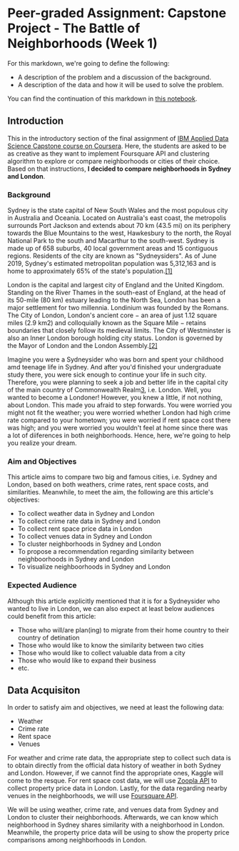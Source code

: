# Peer-graded Assignment: Capstone Project - The Battle of Neighborhoods (Week 1)

For this markdown, we're going to define the following:
- A description of the problem and a discussion of the background.
- A description of the data and how it will be used to solve the problem.

You can find the continuation of this markdown in [this notebook](FinalAssignment-Week2.ipynb).

## Introduction

This in the introductory section of the final assignment of [IBM Applied Data Science Capstone course on Coursera](https://www.coursera.org/learn/applied-data-science-capstone). Here, the students are asked to be as creative as they want to implement Foursquare API and clustering algorithm to explore or compare neighborhoods or cities of their choice. Based on that instructions, __I decided to compare neighborhoods in Sydney and London__.

### Background

Sydney is the state capital of New South Wales and the most populous city in Australia and Oceania. Located on Australia's east coast, the metropolis surrounds Port Jackson and extends about 70 km (43.5 mi) on its periphery towards the Blue Mountains to the west, Hawkesbury to the north, the Royal National Park to the south and Macarthur to the south-west. Sydney is made up of 658 suburbs, 40 local government areas and 15 contiguous regions. Residents of the city are known as "Sydneysiders". As of June 2019, Sydney's estimated metropolitan population was 5,312,163 and is home to approximately 65% of the state's population.[[1]](https://en.wikipedia.org/wiki/Sydney)

London is the capital and largest city of England and the United Kingdom. Standing on the River Thames in the south-east of England, at the head of its 50-mile (80 km) estuary leading to the North Sea, London has been a major settlement for two millennia. Londinium was founded by the Romans. The City of London, London's ancient core − an area of just 1.12 square miles (2.9 km2) and colloquially known as the Square Mile − retains boundaries that closely follow its medieval limits. The City of Westminster is also an Inner London borough holding city status. London is governed by the Mayor of London and the London Assembly.[[2]](https://en.wikipedia.org/wiki/London)

Imagine you were a Sydneysider who was born and spent your childhood amd teenage life in Sydney. And after you'd finished your undergraduate study there, you were sick enough to continue your life in such city. Therefore, you were planning to seek a job and better life in the capital city of the main country of Commonwealth Realm[3](https://en.wikipedia.org/wiki/Commonwealth_realm), i.e. London. Well, you wanted to become a Londoner! However, you knew a little, if not nothing, about London. This made you afraid to step forwards. You were worried you might not fit the weather; you were worried whether London had high crime rate compared to your hometown; you were worried if rent space cost there was high; and you were worried you wouldn't feel at home since there was a lot of diiferences in both neighborhoods. Hence, here, we're going to help you realize your dream.

### Aim and Objectives

This article aims to compare two big and famous cities, i.e. Sydney and London, based on both weathers, crime rates, rent space costs, and similarities. Meanwhile, to meet the aim, the following are this article's objectives:
- To collect weather data in Sydney and London
- To collect crime rate data in Sydney and London
- To collect rent space price data in London
- To collect venues data in Sydney and London
- To cluster neighborhoods in Sydney and London
- To propose a recommendation regarding similarity between neighboorhoods in Sydney and London
- To visualize neighboorhoods in Sydney and London

### Expected Audience

Although this article explicitly mentioned that it is for a Sydneysider who wanted to live in London, we can also expect at least below audiences could benefit from this article:
- Those who will/are plan(ing) to migrate from their home country to their country of detination
- Those who would like to know the similarity between two cities
- Those who would like to collect valuable data from a city
- Those who would like to expand their business
- etc.

## Data Acquisiton

In order to satisfy aim and objectives, we need at least the following data:
- Weather
- Crime rate
- Rent space
- Venues

For weather and crime rate data, the appropriate step to collect such data is to obtain directly from the official data history of weather in both Sydney and London. However, if we cannot find the appropriate ones, Kaggle will come to the resque. For rent space cost data, we will use [Zoopla API](https://developer.zoopla.co.uk/) to collect property price data in London. Lastly, for the data regarding nearby venues in the neighborhoods, we will use [Foursquare API](https://developer.foursquare.com/).

We will be using weather, crime rate, and venues data from Sydney and London to cluster their neighborhoods. Afterwards, we can know which neighborhood in Sydney shares similarity with a neighborhood in London. Meanwhile, the property price data will be using to show the property price comparisons among neighborhoods in London.